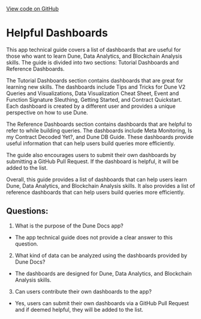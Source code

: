 [View code on GitHub](https://dune.com/docs/reference/wizard-tools/helpful-dashboards.md)

# Helpful Dashboards

This app technical guide covers a list of dashboards that are useful for those who want to learn Dune, Data Analytics, and Blockchain Analysis skills. The guide is divided into two sections: Tutorial Dashboards and Reference Dashboards.

The Tutorial Dashboards section contains dashboards that are great for learning new skills. The dashboards include Tips and Tricks for Dune V2 Queries and Visualizations, Data Visualization Cheat Sheet, Event and Function Signature Sleuthing, Getting Started, and Contract Quickstart. Each dashboard is created by a different user and provides a unique perspective on how to use Dune.

The Reference Dashboards section contains dashboards that are helpful to refer to while building queries. The dashboards include Meta Monitoring, Is my Contract Decoded Yet?, and Dune DB Guide. These dashboards provide useful information that can help users build queries more efficiently.

The guide also encourages users to submit their own dashboards by submitting a GitHub Pull Request. If the dashboard is helpful, it will be added to the list.

Overall, this guide provides a list of dashboards that can help users learn Dune, Data Analytics, and Blockchain Analysis skills. It also provides a list of reference dashboards that can help users build queries more efficiently.
## Questions: 
 1. What is the purpose of the Dune Docs app?
- The app technical guide does not provide a clear answer to this question.

2. What kind of data can be analyzed using the dashboards provided by Dune Docs?
- The dashboards are designed for Dune, Data Analytics, and Blockchain Analysis skills.

3. Can users contribute their own dashboards to the app?
- Yes, users can submit their own dashboards via a GitHub Pull Request and if deemed helpful, they will be added to the list.